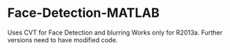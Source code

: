 # Face-Detection-MATLAB
Uses CVT for Face Detection and blurring
Works only for R2013a. Further versions need to have modified code.
